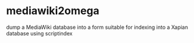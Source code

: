 # mediawiki2omega
dump a MediaWiki database into a form suitable for indexing into a Xapian database using scriptindex

